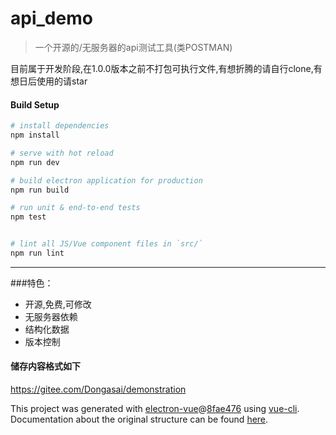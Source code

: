 # api_demo

> 一个开源的/无服务器的api测试工具(类POSTMAN)

目前属于开发阶段,在1.0.0版本之前不打包可执行文件,有想折腾的请自行clone,有想日后使用的请star


#### Build Setup

``` bash
# install dependencies
npm install

# serve with hot reload
npm run dev

# build electron application for production
npm run build

# run unit & end-to-end tests
npm test


# lint all JS/Vue component files in `src/`
npm run lint

```

---


###特色：

* 开源,免费,可修改
* 无服务器依赖
* 结构化数据
* 版本控制

#### 储存内容格式如下
https://gitee.com/Dongasai/demonstration

This project was generated with [electron-vue](https://github.com/SimulatedGREG/electron-vue)@[8fae476](https://github.com/SimulatedGREG/electron-vue/tree/8fae4763e9d225d3691b627e83b9e09b56f6c935) using [vue-cli](https://github.com/vuejs/vue-cli). Documentation about the original structure can be found [here](https://simulatedgreg.gitbooks.io/electron-vue/content/index.html).
